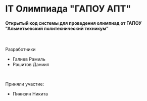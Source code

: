 # IT Олимпиада "ГАПОУ АПТ"
#### Открытый код системы для проведения олимпиад от ГАПОУ "Альметьевский политехнический техникум"
<br>

Разработчики
- Галиев Рамиль
- Рашитов Даниил

<br>

Приняли участие: 
- Пиянзин Никита

